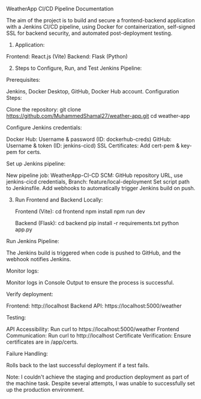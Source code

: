WeatherApp CI/CD Pipeline Documentation

The aim of the project is to build and secure a frontend-backend application with a Jenkins CI/CD pipeline, using Docker for containerization, self-signed SSL for backend security, and automated post-deployment testing.

1. Application:

Frontend: React.js (Vite)
Backend: Flask (Python)

2. Steps to Configure, Run, and Test Jenkins Pipeline:

Prerequisites:

Jenkins, Docker Desktop, GitHub, Docker Hub account.
Configuration Steps:

Clone the repository:
git clone https://github.com/MuhammedShamal27/weather-app.git
cd weather-app

Configure Jenkins credentials:

Docker Hub: Username & password (ID: dockerhub-creds)
GitHub: Username & token (ID: jenkins-cicd)
SSL Certificates: Add cert-pem & key-pem for certs.

Set up Jenkins pipeline:

New pipeline job: WeatherApp-CI-CD
SCM: GitHub repository URL, use jenkins-cicd credentials, Branch: feature/local-deployment
Set script path to Jenkinsfile.
Add webhooks to automatically trigger Jenkins build on push.

3. Run Frontend and Backend Locally:
   
   Frontend (Vite):
   cd frontend
   npm install
   npm run dev

   Backend (Flask):
   cd backend
   pip install -r requirements.txt
   python app.py
   
Run Jenkins Pipeline:

The Jenkins build is triggered when code is pushed to GitHub, and the webhook notifies Jenkins.

Monitor logs:

Monitor logs in Console Output to ensure the process is successful.

Verify deployment:

Frontend: http://localhost
Backend API: https://localhost:5000/weather

Testing:

API Accessibility: Run curl to https://localhost:5000/weather
Frontend Communication: Run curl to http://localhost
Certificate Verification: Ensure certificates are in /app/certs.

Failure Handling:

Rolls back to the last successful deployment if a test fails.


Note: I couldn't achieve the staging and production deployment as part of the machine task. Despite several attempts, I was unable to successfully set up the production environment.







